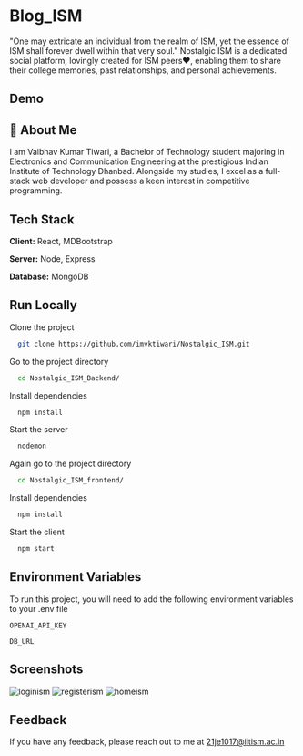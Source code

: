 # Blog_ISM
"One may extricate an individual from the realm of ISM, yet the essence of ISM shall forever dwell within that very soul."
Nostalgic ISM is a dedicated social platform, lovingly created for ISM peers❤️, enabling them to share their college memories, past relationships, and personal achievements.

## Demo




## 🚀 About Me

I am Vaibhav Kumar Tiwari, a Bachelor of Technology student majoring in Electronics and Communication Engineering at the prestigious Indian Institute of Technology Dhanbad. Alongside my studies, I excel as a full-stack web developer and possess a keen interest in competitive programming.









## Tech Stack

**Client:** React, MDBootstrap

**Server:** Node, Express

**Database:** MongoDB 


## Run Locally

Clone the project

```bash
  git clone https://github.com/imvktiwari/Nostalgic_ISM.git
```

Go to the project directory

```bash
  cd Nostalgic_ISM_Backend/
```

Install dependencies

```bash
  npm install
```

Start the server

```bash
  nodemon
```
Again go to the project directory

```bash
  cd Nostalgic_ISM_frontend/
```

Install dependencies

```bash
  npm install
```

Start the client

```bash
  npm start
```

## Environment Variables

To run this project, you will need to add the following environment variables to your .env file

`OPENAI_API_KEY`

`DB_URL`


## Screenshots
![loginism](https://github.com/imvktiwari/Nostalgic_ISM/assets/101259079/aa3d3d0c-5ebc-4c60-8032-223047e991d4)
![registerism](https://github.com/imvktiwari/Nostalgic_ISM/assets/101259079/70c3640b-33d6-4a8c-aa92-ed7e58baf98f)
![homeism](https://github.com/imvktiwari/Nostalgic_ISM/assets/101259079/7594d4ba-34e2-49b3-9eef-f83e95167bc9)


## Feedback

If you have any feedback, please reach out to me at 21je1017@iitism.ac.in

